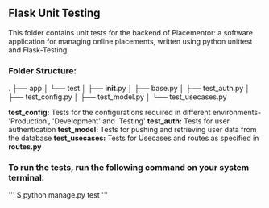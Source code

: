 
## Flask Unit Testing

This folder contains unit tests for the backend of Placementor: a software application for managing online placements, written using python unittest and Flask-Testing

### Folder Structure:

.
├── app
│   └── test
│       ├── __init__.py
│       ├── base.py
│       ├── test_auth.py
│       ├── test_config.py
│       ├── test_model.py
│       └── test_usecases.py


**test_config:** Tests for the configurations required in different environments- 'Production', 'Development' and 'Testing'
**test_auth:** Tests for user authentication
**test_model:** Tests for pushing and retrieving user data from the database
**test_usecases:** Tests for Usecases and routes as specified in **routes.py**

### To run the tests, run the following command on your system terminal:
'''
$ python manage.py test
'''
